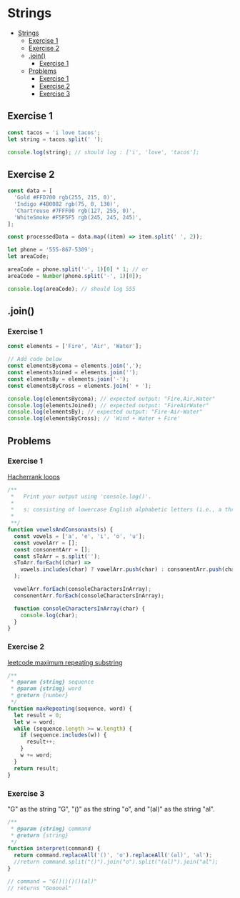 # Strings

- [Strings](#strings)
  - [Exercise 1](#exercise-1)
  - [Exercise 2](#exercise-2)
  - [.join()](#join)
    - [Exercise 1](#exercise-1-1)
  - [Problems](#problems)
    - [Exercise 1](#exercise-1-2)
    - [Exercise 2](#exercise-2-1)
    - [Exercise 3](#exercise-3)

## Exercise 1

```javascript
const tacos = 'i love tacos';
let string = tacos.split(' ');

console.log(string); // should log : ['i', 'love', 'tacos'];
```

## Exercise 2

```javascript
const data = [
  'Gold #FFD700 rgb(255, 215, 0)',
  'Indigo #4B0082 rgb(75, 0, 130)',
  'Chartreuse #7FFF00 rgb(127, 255, 0)',
  'WhiteSmoke #F5F5F5 rgb(245, 245, 245)',
];

const processedData = data.map((item) => item.split(' ', 2));
```

```javascript
let phone = '555-867-5309';
let areaCode;

areaCode = phone.split('-', 1)[0] * 1; // or
areaCode = Number(phone.split('-', 1)[0]);

console.log(areaCode); // should log 555
```

## .join()

### Exercise 1

```javascript
const elements = ['Fire', 'Air', 'Water'];

// Add code below
const elementsBycoma = elements.join(',');
const elementsJoined = elements.join('');
const elementsBy = elements.join('-');
const elementsByCross = elements.join(' + ');

console.log(elementsBycoma); // expected output: "Fire,Air,Water"
console.log(elementsJoined); // expected output: "FireAirWater"
console.log(elementsBy); // expected output: "Fire-Air-Water"
console.log(elementsByCross); // 'Wind + Water + Fire'
```

## Problems

### Exercise 1

[Hacherrank loops](https://www.hackerrank.com/challenges/js10-loops/problem)

```javascript
/**
 *   Print your output using 'console.log()'.
 *
 *   s: consisting of lowercase English alphabetic letters (i.e., a through z)
 *
 **/
function vowelsAndConsonants(s) {
  const vowels = ['a', 'e', 'i', 'o', 'u'];
  const vowelArr = [];
  const consonentArr = [];
  const sToArr = s.split('');
  sToArr.forEach((char) =>
    vowels.includes(char) ? vowelArr.push(char) : consonentArr.push(char)
  );

  vowelArr.forEach(consoleCharactersInArray);
  consonentArr.forEach(consoleCharactersInArray);

  function consoleCharactersInArray(char) {
    console.log(char);
  }
}
```

### Exercise 2

[leetcode maximum repeating substring](https://leetcode.com/problems/maximum-repeating-substring)

```javascript
/**
 * @param {string} sequence
 * @param {string} word
 * @return {number}
 */
function maxRepeating(sequence, word) {
  let result = 0;
  let w = word;
  while (sequence.length >= w.length) {
    if (sequence.includes(w)) {
      result++;
    }
    w += word;
  }
  return result;
}
```

### Exercise 3

"G" as the string "G", "()" as the string "o", and "(al)" as the string "al".

```javascript
/**
 * @param {string} command
 * @return {string}
 */
function interpret(command) {
  return command.replaceAll('()', 'o').replaceAll('(al)', 'al');
  //return command.split("()").join("o").split("(al)").join("al");
}

// command = "G()()()()(al)"
// returns "Gooooal"
```
